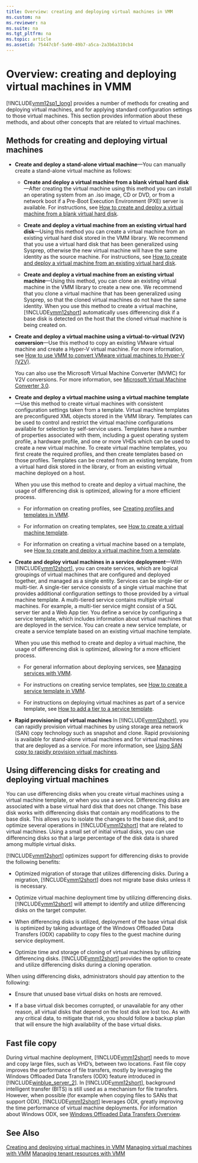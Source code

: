 ```yaml
---
title: Overview: creating and deploying virtual machines in VMM
ms.custom: na
ms.reviewer: na
ms.suite: na
ms.tgt_pltfrm: na
ms.topic: article
ms.assetid: 75447cbf-5a90-49b7-a5ca-2a3b6a310cb4
---
```

# Overview: creating and deploying virtual machines in VMM
[!INCLUDE[vmm12sp1_long](./Token/vmm12sp1_long_md.md)] provides a number of methods for creating and deploying virtual machines, and for applying standard configuration settings to those virtual machines. This section provides information about these methods, and about other concepts that are related to virtual machines.

## Methods for creating and deploying virtual machines

-   **Create and deploy a stand\-alone virtual machine**—You can manually create a stand\-alone virtual machine as follows:

    -   **Create and deploy a virtual machine from a blank virtual hard disk**—After creating the virtual machine using this method you can install an operating system from an .iso image, CD or DVD, or from a network boot if a Pre\-Boot Execution Environment \(PXE\) server is available. For instructions, see [How to create and deploy a virtual machine from a blank virtual hard disk](./How-to-create-and-deploy-a-virtual-machine-from-a-blank-virtual-hard-disk.md).

    -   **Create and deploy a virtual machine from an existing virtual hard disk**—Using this method you can create a virtual machine from an existing virtual hard disk stored in the VMM library. We recommend that you use a virtual hard disk that has been generalized using Sysprep, otherwise the new virtual machine will have the same identity as the source machine. For instructions, see [How to create and deploy a virtual machine from an existing virtual hard disk](./How-to-create-and-deploy-a-virtual-machine-from-an-existing-virtual-hard-disk.md).

    -   **Create and deploy a virtual machine from an existing virtual machine**—Using this method, you can clone an existing virtual machine in the VMM library to create a new one. We recommend that you clone a virtual machine that has been generalized using Sysprep, so that the cloned virtual machines do not have the same identity. When you use this method to create a virtual machine, [!INCLUDE[vmm12short](./Token/vmm12short_md.md)] automatically uses differencing disk if a base disk is detected on the host that the cloned virtual machine is being created on.

-   **Create and deploy a virtual machine using a virtual\-to\-virtual \(V2V\) conversion**—Use this method to copy an existing VMware virtual machine and create a Hyper\-V virtual machine. For more information, see [How to use VMM to convert VMware virtual machines to Hyper-V &#40;V2V&#41;](./How-to-use-VMM-to-convert-VMware-virtual-machines-to-Hyper-V--V2V-.md).

    You can also use the Microsoft Virtual Machine Converter \(MVMC\) for V2V conversions. For more information, see [Microsoft Virtual Machine Converter 3.0](http://technet.microsoft.com/library/dn873998.aspx).

-   **Create and deploy a virtual machine using a virtual machine template**—Use this method to create virtual machines with consistent configuration settings taken from a template. Virtual machine templates are preconfigured XML objects stored in the VMM library. Templates can be used to control and restrict the virtual machine configurations available for selection by self\-service users. Templates have a number of properties associated with them, including a guest operating system profile, a hardware profile, and one or more VHDs which can be used to create a new virtual machine. To create virtual machine templates, you first create the required profiles, and then create templates based on those profiles. Templates can be created from an existing template, from a virtual hard disk stored in the library, or from an existing virtual machine deployed on a host.

    When you use this method to create and deploy a virtual machine, the usage of differencing disk is optimized, allowing for a more efficient process.

    -   For information on creating profiles, see [Creating profiles and templates in VMM](./Creating-profiles-and-templates-in-VMM.md).

    -   For information on creating templates, see [How to create a virtual machine template](./How-to-create-a-virtual-machine-template.md).

    -   For information on creating a virtual machine based on a template, see [How to create and deploy a virtual machine from a template](./How-to-create-and-deploy-a-virtual-machine-from-a-template.md).

-   **Create and deploy virtual machines in a service deployment**—With [!INCLUDE[vmm12short](./Token/vmm12short_md.md)], you can create services, which are logical groupings of virtual machines that are configured and deployed together, and managed as a single entity. Services can be single\-tier or multi\-tier. A single\-tier service consists of a single virtual machine that provides additional configuration settings to those provided by a virtual machine template. A multi\-tiered service contains multiple virtual machines. For example, a multi\-tier service might consist of a SQL server tier and a Web App tier. You define a service by configuring a service template, which includes information about virtual machines that are deployed in the service. You can create a new service template, or create a service template based on an existing virtual machine template.

    When you use this method to create and deploy a virtual machine, the usage of differencing disk is optimized, allowing for a more efficient process.

    -   For general information about deploying services, see [Managing services with VMM](./Managing-services-with-VMM.md).

    -   For instructions on creating service templates, see [How to create a service template in VMM](./How-to-create-a-service-template-in-VMM.md).

    -   For instructions on deploying virtual machines as part of a service template, see [How to add a tier to a service template](./How-to-add-a-tier-to-a-service-template.md).

-   **Rapid provisioning of virtual machines** In [!INCLUDE[vmm12short](./Token/vmm12short_md.md)], you can rapidly provision virtual machines by using storage area network \(SAN\) copy technology such as snapshot and clone. Rapid provisioning is available for stand\-alone virtual machines and for virtual machines that are deployed as a service. For more information, see [Using SAN copy to rapidly provision virtual machines](./Using-SAN-copy-to-rapidly-provision-virtual-machines.md).

## Using differencing disks for creating and deploying virtual machines
You can use differencing disks when you create virtual machines using a virtual machine template, or when you use a service. Differencing disks are associated with a base virtual hard disk that does not change. This base disk works with differencing disks that contain any modifications to the base disk. This allows you to isolate the changes to the base disk, and to optimize several operations in [!INCLUDE[vmm12short](./Token/vmm12short_md.md)] that are related to virtual machines. Using a small set of initial virtual disks, you can use differencing disks so that a large percentage of the disk data is shared among multiple virtual disks.

[!INCLUDE[vmm12short](./Token/vmm12short_md.md)] optimizes support for differencing disks to provide the following benefits:

-   Optimized migration of storage that utilizes differencing disks. During a migration, [!INCLUDE[vmm12short](./Token/vmm12short_md.md)] does not migrate base disks unless it is necessary.

-   Optimize virtual machine deployment time by utilizing differencing disks. [!INCLUDE[vmm12short](./Token/vmm12short_md.md)] will attempt to identify and utilize differencing disks on the target computer.

-   When differencing disks is utilized, deployment of the base virtual disk is optimized by taking advantage of the Windows Offloaded Data Transfers \(ODX\) capability to copy files to the guest machine during service deployment.

-   Optimize time and storage of cloning of virtual machines by utilizing differencing disks. [!INCLUDE[vmm12short](./Token/vmm12short_md.md)] provides the option to create and utilize differencing disks during a cloning operation.

When using differencing disks, administrators should pay attention to the following:

-   Ensure that unused base virtual disks on hosts are removed.

-   If a base virtual disk becomes corrupted, or unavailable for any other reason, all virtual disks that depend on the lost disk are lost too. As with any critical data, to mitigate that risk, you should follow a backup plan that will ensure the high availability of the base virtual disks.

## Fast file copy
During virtual machine deployment, [!INCLUDE[vmm12short](./Token/vmm12short_md.md)] needs to move and copy large files, such as VHD’s, between two locations. Fast file copy improves the performance of file transfers, mostly by leveraging the Windows Offloaded Data Transfers \(ODX\) feature introduced in [!INCLUDE[winblue_server_2](./Token/winblue_server_2_md.md)]. In [!INCLUDE[vmm12short](./Token/vmm12short_md.md)], background intelligent transfer \(BITS\) is still used as a mechanism for file transfers. However, when possible \(for example when copying files to SANs that support ODX\), [!INCLUDE[vmm12short](./Token/vmm12short_md.md)] leverages ODX, greatly improving the time performance of virtual machine deployments. For information about Windows ODX, see [Windows Offloaded Data Transfers Overview](http://technet.microsoft.com/library/hh831628.aspx).

## See Also
[Creating and deploying virtual machines in VMM](./Creating-and-deploying-virtual-machines-in-VMM.md)
[Managing virtual machines with VMM](./Managing-virtual-machines-with-VMM.md)
[Managing tenant resources with VMM](./Managing-tenant-resources-with-VMM.md)


